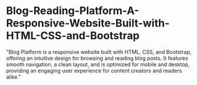 # Blog-Reading-Platform-A-Responsive-Website-Built-with-HTML-CSS-and-Bootstrap
"Blog Platform is a responsive website built with HTML, CSS, and Bootstrap, offering an intuitive design for browsing and reading blog posts. It features smooth navigation, a clean layout, and is optimized for mobile and desktop, providing an engaging user experience for content creators and readers alike."
